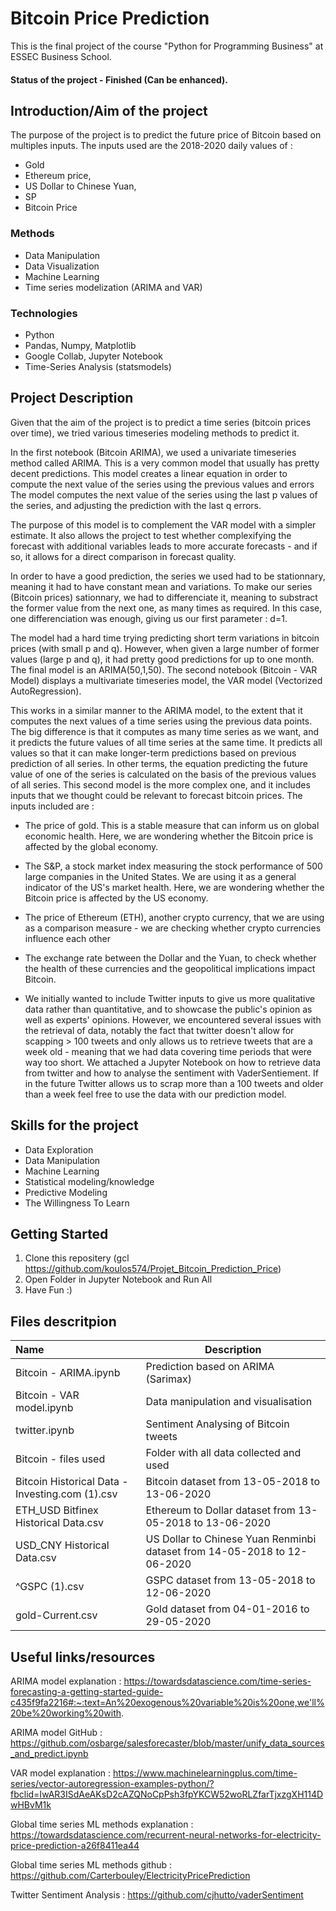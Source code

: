 # Bitcoin Price Prediction
This is the final project of the course "Python for Programming Business" at ESSEC Business School. 
#### Status of the project - Finished (Can be enhanced).

## Introduction/Aim of the project

The purpose of the project is to predict the future price of Bitcoin based on multiples inputs.
The inputs used are the 2018-2020 daily values of :
- Gold
- Ethereum price,
- US Dollar to Chinese Yuan,
- SP 
- Bitcoin Price

### Methods
* Data Manipulation
* Data Visualization
* Machine Learning 
* Time series modelization (ARIMA and VAR)


### Technologies
* Python
* Pandas, Numpy, Matplotlib
* Google Collab, Jupyter Notebook
* Time-Series Analysis (statsmodels)

## Project Description

Given that the aim of the project is to predict a time series (bitcoin prices over time), we tried various timeseries modeling methods to predict it.

In the first notebook (Bitcoin ARIMA), we used a univariate timeseries method called ARIMA. This is a very common model that usually has pretty decent predictions. This model creates a linear equation in order to compute the next value of the series using the previous values and errors The model computes the next value of the series using the last p values of the series, and adjusting the prediction with the last q errors. 

The purpose of this model is to complement the VAR model with a simpler estimate. It also allows the project to test whether complexifying the forecast with additional variables leads to more accurate forecasts - and if so, it allows for a direct comparison in forecast quality.

In order to have a good prediction, the series we used had to be stationnary, meaning it had to have constant mean and variations. To make our series (Bitcoin prices) sationnary, we had to differenciate it, meaning to substract the former value from the next one, as many times as required. In this case, one differenciation was enough, giving us our first parameter : d=1.

The model had a hard time trying predicting short term variations in bitcoin prices (with small p and q). However, when given a large number of former values (large p and q), it had pretty good predictions for up to one month. 
The final model is an ARIMA(50,1,50).
The second notebook (Bitcoin - VAR Model) displays a multivariate timeseries model, the VAR model (Vectorized AutoRegression).

This works in a similar manner to the ARIMA model, to the extent that it computes the next values of a time series using the previous data points. The big difference is that it computes as many time series as we want, and it predicts the future values of all time series at the same time. It predicts all values so that it can make longer-term predictions based on previous prediction of all series. In other terms, the equation predicting the future value of one of the series is calculated on the basis of the previous values of all series.
This second model is the more complex one, and it includes inputs that we thought could be relevant to forecast bitcoin prices.
The inputs included are : 
- The price of gold. This is a stable measure that can inform us on global economic health. Here, we are wondering whether the Bitcoin price is affected by the global economy.
- The S&P, a stock market index measuring the stock performance of 500 large companies in the United States. We are using it as a general indicator of the US's market health. Here, we are wondering whether the Bitcoin price is affected by the US economy.
- The price of Ethereum (ETH), another crypto currency, that we are using as a comparison measure - we are checking whether crypto currencies influence each other 
- The exchange rate between the Dollar and the Yuan, to check whether the health of these currencies and the geopolitical implications impact Bitcoin. 

- We initially wanted to include Twitter inputs to give us more qualitative data rather than quantitative, and to showcase the public's opinion as well as experts' opinions. However, we encountered several issues with the retrieval of data, notably the fact that twitter doesn't allow for scapping > 100 tweets and only allows us to retrieve tweets that are a week old  - meaning that we had data covering time periods that were way too short. We attached a Jupyter Notebook on how to retrieve data from twitter and how to analyse the sentiment with VaderSentiement. If in the future Twitter allows us to scrap more than a 100 tweets and older than a week feel free to use the data with our prediction model.

## Skills for the project

* Data Exploration
* Data Manipulation
* Machine Learning
* Statistical modeling/knowledge
* Predictive Modeling
* The Willingness To Learn

## Getting Started

1. Clone this repositery (gcl https://github.com/koulos574/Projet_Bitcoin_Prediction_Price)
2. Open Folder in Jupyter Notebook and Run All
3. Have Fun :)

## Files descritpion

| Name                   | Description |
| :---                    | --- |
| Bitcoin - ARIMA.ipynb   | Prediction based on ARIMA (Sarimax)| 
| Bitcoin - VAR model.ipynb       | Data manipulation and visualisation | 
| twitter.ipynb| Sentiment Analysing of Bitcoin tweets|
| Bitcoin - files used| Folder with all data collected and used| 
| Bitcoin Historical Data - Investing.com (1).csv | Bitcoin dataset from 13-05-2018 to 13-06-2020| 
| ETH_USD Bitfinex Historical Data.csv | Ethereum to Dollar dataset from 13-05-2018 to 13-06-2020| 
| USD_CNY Historical Data.csv| US Dollar to Chinese Yuan Renminbi dataset from 14-05-2018 to 12-06-2020 | 
| ^GSPC (1).csv | GSPC dataset from 13-05-2018 to 12-06-2020 | 
| gold-Current.csv| Gold dataset from 04-01-2016 to 29-05-2020|


## Useful links/resources
ARIMA model explanation : https://towardsdatascience.com/time-series-forecasting-a-getting-started-guide-c435f9fa2216#:~:text=An%20exogenous%20variable%20is%20one,we'll%20be%20working%20with.

ARIMA model GitHub : https://github.com/osbarge/salesforecaster/blob/master/unify_data_sources_and_predict.ipynb

VAR model explanation : https://www.machinelearningplus.com/time-series/vector-autoregression-examples-python/?fbclid=IwAR3ISdAeAKsD2cAZQNoCpPsh3fpYKCW52woRLZfarTjxzgXH114DwHBvM1k

Global time series ML methods explanation : https://towardsdatascience.com/recurrent-neural-networks-for-electricity-price-prediction-a26f8411ea44

Global time series ML methods github : https://github.com/Carterbouley/ElectricityPricePrediction

Twitter Sentiment Analysis : https://github.com/cjhutto/vaderSentiment

